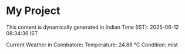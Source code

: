 # My Project

This content is dynamically generated in Indian Time (IST): 2025-06-12 08:34:36 IST


Current Weather in Coimbatore:
Temperature: 24.88 °C
Condition: mist
